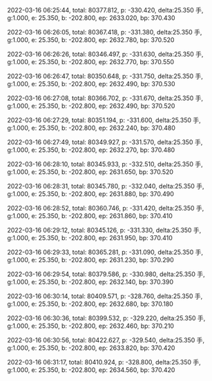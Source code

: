 2022-03-16 06:25:44, total: 80377.812, p: -330.420, delta:25.350 手, g:1.000, e: 25.350, b: -202.800, ep: 2633.020, bp: 370.430

2022-03-16 06:26:05, total: 80367.418, p: -331.380, delta:25.350 手, g:1.000, e: 25.350, b: -202.800, ep: 2632.780, bp: 370.520

2022-03-16 06:26:26, total: 80346.497, p: -331.630, delta:25.350 手, g:1.000, e: 25.350, b: -202.800, ep: 2632.770, bp: 370.550

2022-03-16 06:26:47, total: 80350.648, p: -331.750, delta:25.350 手, g:1.000, e: 25.350, b: -202.800, ep: 2632.490, bp: 370.530

2022-03-16 06:27:08, total: 80366.702, p: -331.670, delta:25.350 手, g:1.000, e: 25.350, b: -202.800, ep: 2632.490, bp: 370.520

2022-03-16 06:27:29, total: 80351.194, p: -331.600, delta:25.350 手, g:1.000, e: 25.350, b: -202.800, ep: 2632.240, bp: 370.480

2022-03-16 06:27:49, total: 80349.927, p: -331.570, delta:25.350 手, g:1.000, e: 25.350, b: -202.800, ep: 2632.270, bp: 370.480

2022-03-16 06:28:10, total: 80345.933, p: -332.510, delta:25.350 手, g:1.000, e: 25.350, b: -202.800, ep: 2631.650, bp: 370.520

2022-03-16 06:28:31, total: 80345.780, p: -332.040, delta:25.350 手, g:1.000, e: 25.350, b: -202.800, ep: 2631.880, bp: 370.490

2022-03-16 06:28:52, total: 80360.746, p: -331.420, delta:25.350 手, g:1.000, e: 25.350, b: -202.800, ep: 2631.860, bp: 370.410

2022-03-16 06:29:12, total: 80345.126, p: -331.330, delta:25.350 手, g:1.000, e: 25.350, b: -202.800, ep: 2631.950, bp: 370.410

2022-03-16 06:29:33, total: 80365.281, p: -331.090, delta:25.350 手, g:1.000, e: 25.350, b: -202.800, ep: 2631.230, bp: 370.290

2022-03-16 06:29:54, total: 80379.586, p: -330.980, delta:25.350 手, g:1.000, e: 25.350, b: -202.800, ep: 2632.140, bp: 370.390

2022-03-16 06:30:14, total: 80409.571, p: -328.760, delta:25.350 手, g:1.000, e: 25.350, b: -202.800, ep: 2632.680, bp: 370.180

2022-03-16 06:30:36, total: 80399.532, p: -329.220, delta:25.350 手, g:1.000, e: 25.350, b: -202.800, ep: 2632.460, bp: 370.210

2022-03-16 06:30:56, total: 80422.627, p: -329.540, delta:25.350 手, g:1.000, e: 25.350, b: -202.800, ep: 2633.820, bp: 370.420

2022-03-16 06:31:17, total: 80410.924, p: -328.800, delta:25.350 手, g:1.000, e: 25.350, b: -202.800, ep: 2634.560, bp: 370.420